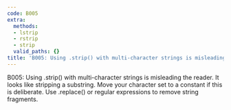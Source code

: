 ```yaml
---
code: B005
extra:
  methods:
  - lstrip
  - rstrip
  - strip
  valid_paths: {}
title: 'B005: Using .strip() with multi-character strings is misleading the reader'
---
```


B005: Using .strip() with multi-character strings is misleading the reader. It looks like stripping a substring. Move your character set to a constant if this is deliberate. Use .replace() or regular expressions to remove string fragments.